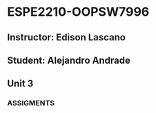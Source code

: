 # ESPE2210-OOPSW7996
## Instructor: Edison Lascano
## Student: Alejandro Andrade
## Unit 3
### ASSIGMENTS
